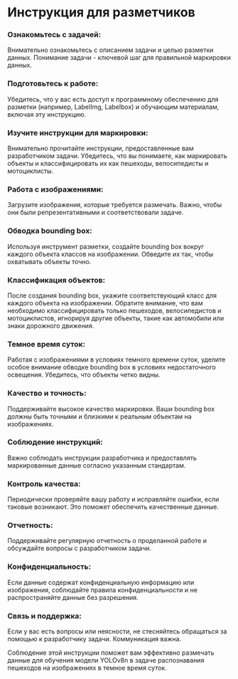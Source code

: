 # **Инструкция для разметчиков**

### Ознакомьтесь с задачей:
Внимательно ознакомьтесь с описанием задачи и целью разметки данных. Понимание задачи - ключевой шаг для правильной маркировки данных.

### Подготовьтесь к работе:
Убедитесь, что у вас есть доступ к программному обеспечению для разметки (например, LabelImg, Labelbox) и обучающим материалам, включая эту инструкцию.

### Изучите инструкции для маркировки:
Внимательно прочитайте инструкции, предоставленные вам разработчиком задачи. Убедитесь, что вы понимаете, как маркировать объекты и классифицировать их как пешеходы, велосипедисты и мотоциклисты.

### Работа с изображениями:
Загрузите изображения, которые требуется размечать. Важно, чтобы они были репрезентативными и соответствовали задаче.

### Обводка bounding box:
Используя инструмент разметки, создайте bounding box вокруг каждого объекта классов на изображении. Обведите их так, чтобы охватывать объекты точно.

### Классификация объектов:
После создания bounding box, укажите соответствующий класс для каждого объекта на изображении. Обратите внимание, что вам необходимо классифицировать только пешеходов, велосипедистов и мотоциклистов, игнорируя другие объекты, такие как автомобили или знаки дорожного движения.

### Темное время суток:
Работая с изображениями в условиях темного времени суток, уделите особое внимание обводке bounding box в условиях недостаточного освещения. Убедитесь, что объекты четко видны.

### Качество и точность:
Поддерживайте высокое качество маркировки. Ваши bounding box должны быть точными и близкими к реальным объектам на изображениях.

### Соблюдение инструкций:
Важно соблюдать инструкции разработчика и предоставлять маркированные данные согласно указанным стандартам.

### Контроль качества:
Периодически проверяйте вашу работу и исправляйте ошибки, если таковые возникают. Это поможет обеспечить качественные данные.

### Отчетность:
Поддерживайте регулярную отчетность о проделанной работе и обсуждайте вопросы с разработчиком задачи.

### Конфиденциальность:
Если данные содержат конфиденциальную информацию или изображения, соблюдайте правила конфиденциальности и не распространяйте данные без разрешения.

### Связь и поддержка:
Если у вас есть вопросы или неясности, не стесняйтесь обращаться за помощью к разработчику задачи. Коммуникация важна.

Соблюдение этой инструкции поможет вам эффективно размечать данные для обучения модели YOLOv8n в задаче распознавания пешеходов на изображениях в темное время суток.
